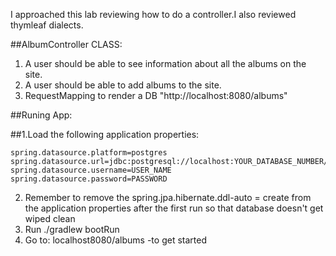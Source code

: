 <!-- What approach did you take? -->
I approached this lab reviewing how to do a controller.I also reviewed thymleaf dialects.


<!-- Description of each method publicly available to your Stack and Queue-->
##AlbumController CLASS:
1. A user should be able to see information about all the albums on the site.
2. A user should be able to add albums to the site.
3. RequestMapping to render a DB
"http://localhost:8080/albums"

##Runing App:

##1.Load the following application properties:

    spring.datasource.platform=postgres
    spring.datasource.url=jdbc:postgresql://localhost:YOUR_DATABASE_NUMBER/DATABASE_NAME
    spring.datasource.username=USER_NAME
    spring.datasource.password=PASSWORD

2. Remember to remove the spring.jpa.hibernate.ddl-auto = create from the application properties after the first run so that database doesn't get wiped clean
3. Run ./gradlew bootRun
4. Go to:
    localhost8080/albums -to get started





